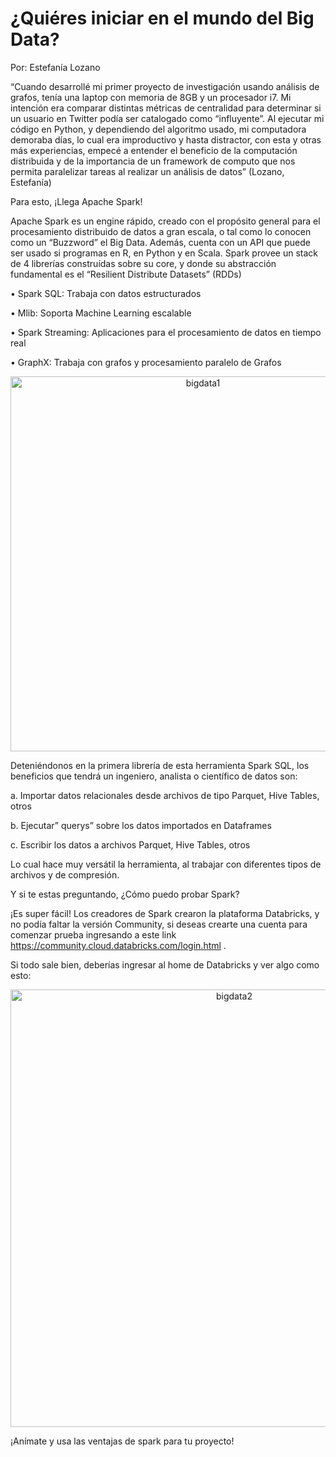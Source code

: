 # ¿Quiéres iniciar en el mundo del Big Data?


Por: Estefanía Lozano

“Cuando desarrollé mi primer proyecto de investigación usando análisis de grafos, tenía una laptop con memoria de 8GB y un procesador i7. 
Mi intención era comparar distintas métricas de centralidad para determinar si un usuario en Twitter podía ser catalogado como “influyente”.
Al ejecutar mi código en Python, y dependiendo del algoritmo usado, mi computadora demoraba días, lo cual era improductivo y hasta distractor, 
con esta y otras más experiencias, empecé a entender el beneficio de la computación distribuida y de la importancia de un framework de computo 
que nos permita paralelizar tareas al realizar un análisis de datos” (Lozano, Estefanía) 


Para esto, ¡Llega Apache Spark!


Apache Spark es un engine rápido, creado con el propósito general para el 
procesamiento distribuido de datos a gran escala, o tal como lo conocen como un 
“Buzzword” el Big Data. Además, cuenta con un API que puede ser usado si programas en R, en Python y en Scala. 
Spark provee un stack de 4 librerías construídas sobre su core, y donde su abstracción fundamental es el “Resilient Distribute Datasets” (RDDs)



•	Spark SQL: Trabaja con datos estructurados

•	Mlib: Soporta Machine Learning escalable

•	Spark Streaming: Aplicaciones para el procesamiento de datos en tiempo real

•	GraphX: Trabaja con grafos y procesamiento paralelo de Grafos


<p align="center">
<img 
width="600" 
     alt="bigdata1" 
     src="https://user-images.githubusercontent.com/94183717/145051637-1ffc6c20-c586-4e84-8d94-cb05519c7262.png">


Deteniéndonos en la primera librería de esta herramienta Spark SQL, los beneficios que tendrá un ingeniero, analista o científico de datos son:

  
a.	Importar datos relacionales desde archivos de tipo Parquet, Hive Tables, otros
  
b.	Ejecutar” querys” sobre los datos importados en Dataframes
  
c.	Escribir los datos a archivos Parquet, Hive Tables, otros
  
  


Lo cual hace muy versátil la herramienta, al trabajar con diferentes tipos de archivos y de compresión.

  
Y si te estas preguntando, ¿Cómo puedo probar Spark?


¡Es super fácil! Los creadores de Spark crearon la plataforma Databricks, y no podía faltar la versión Community, 
si deseas crearte una cuenta para comenzar prueba ingresando a este link https://community.cloud.databricks.com/login.html .

Si todo sale bien, deberías ingresar al home de Databricks y ver algo como esto:

<p align="center">
<img width="700" 
     alt="bigdata2" 
     src="https://user-images.githubusercontent.com/94183717/145052510-6716f384-be64-4cdf-a4be-8890b2de7036.png">

  
¡Anímate y usa las ventajas de spark para tu proyecto!


